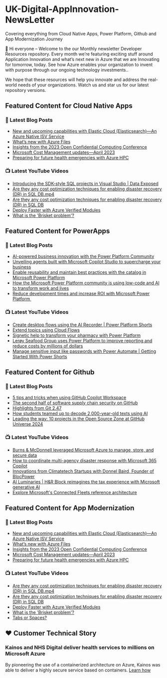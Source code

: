 # UK-Digital-AppInnovation-NewsLetter

Covering everything from Cloud Native Apps, Power Platform, Github and App Modernization Journey

👋 Hi everyone – Welcome to the our Monthly newsletter Developer Resources repository. Every month we’re featuring exciting stuff around Application Innovation and what’s next new in Azure that we are Innovating for tomorrow, today. See how Azure enables your organization to invent with purpose through our ongoing technology investments..


We hope that these resources will help you innovate and address the real-world needs of your organizations. Watch us and star us for our latest repository versions.

## Featured Content for Cloud Native Apps


### 📝 Latest Blog Posts

    
<!-- BLOGCNA:START -->
- [New and upcoming capabilities with Elastic Cloud (Elasticsearch)—An Azure Native ISV Service](https://azure.microsoft.com/blog/new-and-upcoming-capabilities-with-elastic-cloud-elasticsearch-an-azure-native-isv-service/)
- [What’s new with Azure Files](https://azure.microsoft.com/blog/what-s-new-with-azure-files/)
- [Insights from the 2023 Open Confidential Computing Conference](https://azure.microsoft.com/blog/insights-from-the-2023-open-confidential-computing-conference/)
- [Microsoft Cost Management updates—April 2023](https://azure.microsoft.com/blog/microsoft-cost-management-updates-april-2023/)
- [Preparing for future health emergencies with Azure HPC ](https://azure.microsoft.com/blog/preparing-for-future-health-emergencies-with-azure-hpc/)
<!-- BLOGCNA:END -->

### 📺 Latest YouTube Videos

 
<!-- YOUTUBECNA:START -->
- [Introducing the SDK-style SQL projects in Visual Studio | Data Exposed](https://www.youtube.com/watch?v=z8or_71GUf4)
- [Are they any cost optimization techniques for enabling disaster recovery &lpar;DR&rpar; in SQL DB.mp4](https://www.youtube.com/watch?v=x5zUCgHrMZ0)
- [Are they any cost optimization techniques for enabling disaster recovery &lpar;DR&rpar; in SQL DB](https://www.youtube.com/watch?v=ZLy8_6HCb8Y)
- [Deploy Faster with Azure Verified Modules](https://www.youtube.com/watch?v=Qp8E-z5BdO0)
- [What is the &#39;Brisket problem&#39;?](https://www.youtube.com/watch?v=GM6u_QOmSOE)
<!-- YOUTUBECNA:END -->

##  Featured Content for PowerApps
### 📝 Latest Blog Posts
<!-- BLOGPOWER:START -->
- [AI-powered business innovation with the Power Platform Community](https://www.microsoft.com/en-us/power-platform/blog/2024/09/18/ai-powered-business-innovation-with-the-power-platform-community/)
- [Unveiling agents built with Microsoft Copilot Studio to supercharge your business](https://www.microsoft.com/en-us/microsoft-copilot/blog/copilot-studio/unveiling-copilot-agents-built-with-microsoft-copilot-studio-to-supercharge-your-business/)
- [Enable reusability and maintain best practices with the catalog in Microsoft Power Platform](https://www.microsoft.com/en-us/power-platform/blog/2024/09/11/enable-reusability-and-maintain-best-practices-with-the-catalog-in-microsoft-power-platform/)
- [How the Microsoft Power Platform community is using low-code and AI to transform work and lives](https://www.microsoft.com/en-us/power-platform/blog/2024/09/10/how-the-microsoft-power-platform-community-is-using-low-code-and-ai-to-transform-work-and-lives/)
- [Reduce development times and increase ROI with Microsoft Power Platform ](https://www.microsoft.com/en-us/power-platform/blog/2024/09/03/reduce-development-times-and-increase-roi-with-microsoft-power-platform/)
<!-- BLOGPOWER:END -->
 ### 📺 Latest YouTube Videos
    
<!-- YOUTUBEPOWER:START -->
- [Create desktop flows using the AI Recorder | Power Platform Shorts](https://www.youtube.com/watch?v=rkbzxIy05X4)
- [Extend topics using Cloud Flows](https://www.youtube.com/watch?v=xhy1EGtQJlU)
- [Signetic help to transform your pharmacy with Power Platform](https://www.youtube.com/watch?v=QN04oh9DZ3E)
- [Lerøy Seafood Group uses Power Platform to improve reporting and reduce costs by millions of dollars](https://www.youtube.com/watch?v=fCtoA1TNfdo)
- [Manage sensitive input like passwords with Power Automate | Getting Started With Power Shorts](https://www.youtube.com/watch?v=HyLeQrmK1H0)
<!-- YOUTUBEPOWER:END -->

##  Featured Content for Github
### 📝 Latest Blog Posts
<!-- BLOGGITHUB:START -->
- [5 tips and tricks when using GitHub Copilot Workspace](https://github.blog/ai-and-ml/github-copilot/5-tips-and-tricks-when-using-github-copilot-workspace/)
- [The second half of software supply chain security on GitHub](https://github.blog/security/supply-chain-security/the-second-half-of-software-supply-chain-security-on-github/)
- [Highlights from Git 2.47](https://github.blog/open-source/git/highlights-from-git-2-47/)
- [How students teamed up to decode 2,000-year-old texts using AI](https://github.blog/ai-and-ml/machine-learning/how-students-teamed-up-to-decode-2000-year-old-texts-using-ai/)
- [Leading the way: 10 projects in the Open Source Zone at GitHub Universe 2024](https://github.blog/open-source/10-projects-in-the-open-source-zone-at-github-universe-2024/)
<!-- BLOGGITHUB:END -->
### 📺 Latest YouTube Videos
<!-- YOUTUBEGITHUB:START -->
- [Burns &amp; McDonnell leveraged Microsoft Azure to manage, store, and secure data](https://www.youtube.com/watch?v=Hmy0CAvKi28)
- [How to coordinate multi-agency disaster response with Microsoft 365 Copilot](https://www.youtube.com/watch?v=4DY4Gt35SSw)
- [Innovations from Climatetech Startups with Donnel Baird, Founder of BlocPower](https://www.youtube.com/watch?v=P7aRekkVFTA)
- [AI Luminaries | H&amp;R Block reimagines the tax experience with Microsoft generative AI](https://www.youtube.com/watch?v=Qc9bIoOc1Ps)
- [Explore Microsoft&#39;s Connected Fleets reference architecture](https://www.youtube.com/watch?v=EdVX9IEk2DI)
<!-- YOUTUBEGITHUB:END -->
##  Featured Content for App Modernization
### 📝 Latest Blog Posts
<!-- BLOGAPPMOD:START -->
- [New and upcoming capabilities with Elastic Cloud (Elasticsearch)—An Azure Native ISV Service](https://azure.microsoft.com/blog/new-and-upcoming-capabilities-with-elastic-cloud-elasticsearch-an-azure-native-isv-service/)
- [What’s new with Azure Files](https://azure.microsoft.com/blog/what-s-new-with-azure-files/)
- [Insights from the 2023 Open Confidential Computing Conference](https://azure.microsoft.com/blog/insights-from-the-2023-open-confidential-computing-conference/)
- [Microsoft Cost Management updates—April 2023](https://azure.microsoft.com/blog/microsoft-cost-management-updates-april-2023/)
- [Preparing for future health emergencies with Azure HPC ](https://azure.microsoft.com/blog/preparing-for-future-health-emergencies-with-azure-hpc/)
<!-- BLOGAPPMOD:END -->
### 📺 Latest YouTube Videos
<!-- YOUTUBEAPPMOD:START -->
- [Are they any cost optimization techniques for enabling disaster recovery &lpar;DR&rpar; in SQL DB.mp4](https://www.youtube.com/watch?v=x5zUCgHrMZ0)
- [Are they any cost optimization techniques for enabling disaster recovery &lpar;DR&rpar; in SQL DB](https://www.youtube.com/watch?v=ZLy8_6HCb8Y)
- [Deploy Faster with Azure Verified Modules](https://www.youtube.com/watch?v=Qp8E-z5BdO0)
- [What is the &#39;Brisket problem&#39;?](https://www.youtube.com/watch?v=GM6u_QOmSOE)
- [Tabs or Spaces?](https://www.youtube.com/watch?v=iqhJev33Qno)
<!-- YOUTUBEAPPMOD:END -->


## ♥️ Customer Technical Story 

### Kainos and NHS Digital deliver health services to millions on Microsoft Azure

By pioneering the use of a containerized architecture on Azure, Kainos was able to deliver a highly secure service based on containers. [Learn how](https://customers.microsoft.com/en-us/story/1368348549535774520-kainos-and-nhs-digital-deliver-health-services-to-millions-on-microsoft-azure)

